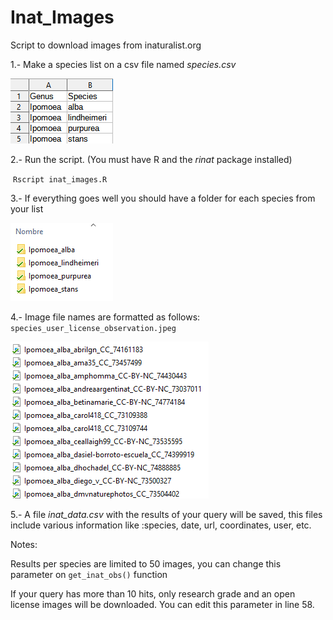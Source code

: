 # Inat_Images
Script to download images from inaturalist.org



1.- Make a species list on a csv file named *species.csv*

![](\samples\list.png)

2.- Run the script. (You must have R and the *rinat* package installed)

​	`Rscript inat_images.R`



3.- If everything goes well you should have a folder for each species from your list

![](.\samples\folders.png)

4.- Image file names are formatted as follows: `species_user_license_observation.jpeg`

![](.\samples\images.png)

5.- A file *inat_data.csv* with the results of your query will be saved, this files include various information like :species, date, url, coordinates, user, etc.

Notes:

Results per species are limited to 50 images, you can change this parameter on `get_inat_obs()` function

If your query has more than 10 hits, only research grade and an open license images will be downloaded. You can edit this parameter in line 58.



